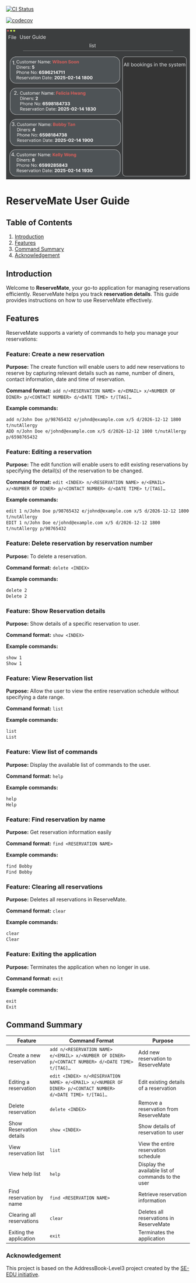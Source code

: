 [![CI Status](https://github.com/se-edu/addressbook-level3/workflows/Java%20CI/badge.svg)](https://github.com/AY2425S2-CS2103-F08-1/tp/actions)

[![codecov](https://codecov.io/gh/AY2425S2-CS2103-F08-1/tp/graph/badge.svg?token=8D3EDHO8BA)](https://codecov.io/gh/AY2425S2-CS2103-F08-1/tp)

![Ui](docs/images/Ui.png)

# ReserveMate User Guide

## Table of Contents
1. [Introduction](#introduction)
2. [Features](#features)
3. [Command Summary](#command-summary)
4. [Acknowledgement](#acknowledgement)

## Introduction
Welcome to **ReserveMate**, your go-to application for managing reservations efficiently. ReserveMate helps you track **reservation details**. This guide provides instructions on how to use ReserveMate effectively.

## Features
ReserveMate supports a variety of commands to help you manage your reservations:

### Feature: Create a new reservation
**Purpose:** The create function will enable users to add new reservations to reserve by capturing relevant details such as name, number of diners, contact information, date and time of reservation.

**Command format:** `add n/<RESERVATION NAME> e/<EMAIL> x/<NUMBER OF DINER> p/<CONTACT NUMBER> d/<DATE TIME> t/[TAG]…​`

**Example commands:**
```
add n/John Doe p/98765432 e/johnd@example.com x/5 d/2026-12-12 1800 t/nutAllergy
ADD n/John Doe e/johnd@example.com x/5 d/2026-12-12 1800 t/nutAllergy p/6598765432
```

### Feature: Editing a reservation
**Purpose:** The edit function will enable users to edit existing reservations by specifying the detail(s) of the reservation to be changed.

**Command format:** `edit <INDEX> n/<RESERVATION NAME> e/<EMAIL> x/<NUMBER OF DINER> p/<CONTACT NUMBER> d/<DATE TIME> t/[TAG]…​`

**Example commands:**
```
edit 1 n/John Doe p/98765432 e/johnd@example.com x/5 d/2026-12-12 1800 t/nutAllergy
EDIT 1 n/John Doe e/johnd@example.com x/5 d/2026-12-12 1800 t/nutAllergy p/98765432
```
### Feature: Delete reservation by reservation number
**Purpose:** To delete a reservation.

**Command format:** `delete <INDEX>`

**Example commands:**
```
delete 2
Delete 2
```
### Feature: Show Reservation details
**Purpose:** Show details of a specific reservation to user.

**Command format:** `show <INDEX>`

**Example commands:**
```
show 1
Show 1
```

### Feature: View Reservation list
**Purpose:** Allow the user to view the entire reservation schedule without specifying a date range.

**Command format:** `list`

**Example commands:**
```
list
List
```

### Feature: View list of commands 
**Purpose:** Display the available list of commands to the user.

**Command format:** `help`

**Example commands:**
```
help
Help
```

### Feature: Find reservation by name
**Purpose:** Get reservation information easily

**Command format:** `find <RESERVATION NAME>`

**Example commands:**
```
find Bobby
Find Bobby
```

### Feature: Clearing all reservations
**Purpose:** Deletes all reservations in ReserveMate.

**Command format:** `clear`

**Example commands:**
```
clear
Clear
```

### Feature: Exiting the application
**Purpose:** Terminates the application when no longer in use.

**Command format:** `exit`

**Example commands:**
```
exit
Exit
```

## Command Summary
| Feature                   | Command Format                                                                                               | Purpose                                       |
|---------------------------|--------------------------------------------------------------------------------------------------------------|-----------------------------------------------|
| Create a new reservation  | `add n/<RESERVATION NAME> e/<EMAIL> x/<NUMBER OF DINER> p/<CONTACT NUMBER> d/<DATE TIME> t/[TAG]…​`          | Add new reservation to ReserveMate            |
| Editing a reservation     | `edit <INDEX> n/<RESERVATION NAME> e/<EMAIL> x/<NUMBER OF DINER> p/<CONTACT NUMBER> d/<DATE TIME> t/[TAG]…​` | Edit existing details of a reservation        |
| Delete reservation        | `delete <INDEX>`                                                                                             | Remove a reservation from ReserveMate         |
| Show Reservation details  | `show <INDEX>`                                                                                               | Show details of reservation to user           |
| View reservation list     | `list`                                                                                                       | View the entire reservation schedule          |
| View help list            | `help`                                                                                                       | Display the available list of commands to the user |
| Find reservation by name  | `find <RESERVATION NAME>`                                                                                    | Retrieve reservation information              |
| Clearing all reservations | `clear`                                                                                                      | Deletes all reservations in ReserveMate       |
| Exiting the application | `exit`                                                                                                       | Terminates the application                    |

### Acknowledgement
This project is based on the AddressBook-Level3 project created by the [SE-EDU initiative](https://se-education.org).

